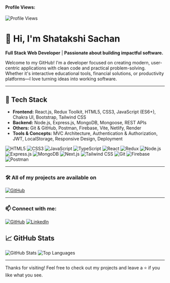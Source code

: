 
#### Profile Views:
![Profile Views](https://komarev.com/ghpvc/?username=shatakshisachan051)


# 👋 Hi, I'm Shatakshi Sachan

 **Full Stack Web Developer** | **Passionate about building impactful software.**

Welcome to my GitHub! I'm a developer focused on creating modern, user-centric applications with clean code and practical problem-solving. Whether it's interactive educational tools, financial solutions, or productivity platforms—I love turning ideas into working software.

---

## 🚀 Tech Stack

- **Frontend:** React.js, Redux Toolkit, HTML5, CSS3, JavaScript (ES6+), Chakra UI, Bootstrap, Tailwind CSS
- **Backend:** Node.js, Express.js, MongoDB, Mongoose, REST APIs
- **Others:** Git & GitHub, Postman, Firebase, Vite, Netlify, Render
- **Tools & Concepts:** MVC Architecture, Authentication & Authorization, JWT, LocalStorage, Responsive Design, Deployment


![HTML5](https://img.shields.io/badge/-HTML5-E34F26?style=flat&logo=html5&logoColor=white)
![CSS3](https://img.shields.io/badge/-CSS3-1572B6?style=flat&logo=css3)
![JavaScript](https://img.shields.io/badge/-JavaScript-F7DF1E?style=flat&logo=javascript&logoColor=black)
![TypeScript](https://img.shields.io/badge/-TypeScript-3178C6?style=flat&logo=typescript&logoColor=white)
![React](https://img.shields.io/badge/-React-61DAFB?style=flat&logo=react)
![Redux](https://img.shields.io/badge/-Redux-764ABC?style=flat&logo=redux)
![Node.js](https://img.shields.io/badge/-Node.js-339933?style=flat&logo=node.js&logoColor=white)
![Express.js](https://img.shields.io/badge/-Express.js-000000?style=flat&logo=express)
![MongoDB](https://img.shields.io/badge/-MongoDB-47A248?style=flat&logo=mongodb)
![Next.js](https://img.shields.io/badge/-Next.js-000000?style=flat&logo=next.js)
![Tailwind CSS](https://img.shields.io/badge/-TailwindCSS-38B2AC?style=flat&logo=tailwind-css)
![Git](https://img.shields.io/badge/-Git-F05032?style=flat&logo=git&logoColor=white)
![Firebase](https://img.shields.io/badge/-Firebase-FFCA28?style=flat&logo=firebase&logoColor=black)
![Postman](https://img.shields.io/badge/-Postman-FF6C37?style=flat&logo=postman)

---
### 🛠️ All of my projects are available on

[![GitHub](https://img.shields.io/badge/GitHub-000?style=for-the-badge&logo=github&logoColor=white)](https://github.com/shatakshisachan051)


---
### 📫 Connect with me:
[![GitHub](https://img.shields.io/badge/GitHub-100000?style=for-the-badge&logo=github&logoColor=white)](https://github.com/shatakshisachan051)
[![LinkedIn](https://img.shields.io/badge/LinkedIn-0A66C2?style=for-the-badge&logo=linkedin&logoColor=white)](https://www.linkedin.com/in/shatakshi-sachan-2a3b3128a/)



## 📈 GitHub Stats

![GitHub Stats](https://github-readme-stats.vercel.app/api?username=shatakshisachan051&show_icons=true&theme=radical)
![Top Languages](https://github-readme-stats.vercel.app/api/top-langs/?username=shatakshisachan051&layout=compact&theme=radical)

---


Thanks for visiting! Feel free to check out my projects and leave a ⭐ if you like what you see.








